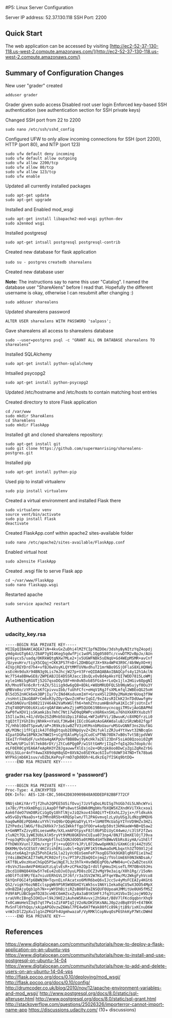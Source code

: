 #P5: Linux Server Configuration

Server IP address: 52.37.130.118
SSH Port: 2200

## Quick Start

The web application can be accessed by visiting [http://ec2-52-37-130-118.us-west-2.compute.amazonaws.com/](http://ec2-52-37-130-118.us-west-2.compute.amazonaws.com/)

## Summary of Configuration Changes

New user "grader" created

`adduser grader`

Grader given sudo access
Disabled root user login
Enforced key-based SSH authentication (see authentication section for SSH private keys)

Changed SSH port from 22 to 2200

`sudo nano /etc/ssh/sshd_config`

Configured UFW to only allow incoming connections for SSH (port 2200), HTTP (port 80), and NTP (port 123)

```
sudo ufw default deny incoming
sudo ufw default allow outgoing
sudo ufw allow 2200/tcp
sudo ufw allow 80/tcp
sudo ufw allow 123/tcp
sudo ufw enable
```

Updated all currently installed packages

```
sudo apt-get update
sudo apt-get upgrade
```

Installed and Enabled mod_wsgi

```
sudo apt-get install libapache2-mod-wsgi python-dev
sudo a2enmod wsgi
```

Installed postgresql

`sudo apt-get intsall postgresql postgresql-contrib`

Created new database for flask application

`sudo su - postgres`
`createdb sharealens`

Created new database user

**Note:** The instructions say to name this user "Catalog".  I named the database user "ShareAlens" before I read that.  Hopefully the different username is okay, otherwise I can resubmit after changing :)

`sudo adduser sharealens`

Updated sharealens password

`ALTER USER sharealens WITH PASSWORD 'salpass';`

Gave sharealens all access to sharealens database

`sudo --user=postgres psql -c "GRANT ALL ON DATABASE sharealens TO sharealens”`

Installed SQLAlchemy

`sudo apt-get install python-sqlalchemy`

Intsalled psycopg2

`sudo apt-get install python-psycopg2`

Updated /etc/hostname and /etc/hosts to contain matching host entries

Created directory to store Flask application

```
cd /var/www
sudo mkdir ShareAlens
cd ShareAlens
sudo mkdir FlaskApp
```

Installed git and cloned sharealens repository:

```
sudo apt-get install git
sudo git clone https://github.com/supermanrising/sharealens-postgres.git
```

Installed pip

`sudo apt-get install python-pip`

Used pip to install virtualenv

`sudo pip install virtualenv`

Created a virtual environment and installed Flask there

```
sudo virtualenv venv
source vent/bin/activate
sudo pip install Flask
deactivate
```

Created FlaskApp.conf within apache2 sites-available folder

`sudo nano /etc/apache2/sites-available/FlaskApp.conf`

Enabled virtual host

`sudo a2ensite FlaskApp`

Created .wsgi file to serve Flask app

```
cd ~/var/www/FlaskApp
sudo nano flaskapp.wsgi
```

Restarted apache

`sudo service apache2 restart`

## Authentication

### udacity_key.rsa

```
-----BEGIN RSA PRIVATE KEY-----
MIIEpQIBAAKCAQEA7iN+4kvGxZuDhi4lMZfCIpfNZDOe/3dshyByNItzYqZ4opdj
yHdg4oGTg64J/Z6AP7g9I4Keg5qdwfPjc1wdPL1Qg0580Tc/cvwDTM2vBpJx/AUn
gV4sycs5/uadq/OKRkWQtgNXw7MLe2+jv5UGWFNBk5sENqU+Gd4WEpMSMR+avCnf
/QzyeuHrv/tiyX5CQqj+CKK3PS7FnDrL2DHBGqYJX+9Xo4WP43R9C/4b9WyXO+Hj
4IVpjREYDrd7h4+vfBJ6wVoyKLQYtMMTUVNvdhuT21mrNBo9SSjOFlaS8XLHQNWG
xsEcHn9duXr94BN3g9Lis7mJhcjW27p+V3FreQIDAQABAoIBAQCpfs4y12h1AclN
Wc7TS4a8BHwGE8/ZWPEABJIE4DSSRJacc1BsQLvOvBd4pAksYQI7WDD7815LoWMj
xyle1HNi5gRGUTj52G7qsoDOy58F+Hn0vN5vb85FGsb+rLoQx1jlx2HGiv6OpgNI
Kh/Mno9Tkn6cRrtrAZX/51iig9dw6gQ8+8DkL+W8bMRUDFQLSb9NyWSujyf0Ou3Y
qMBVo8o/zYP7X2xKfCpivvuIbb/fuUhFCfc+eHqV1RgJfsXMLmfql2WBEoQG25oH
Bl5d352nHCk6ek3BPjIy/7cINd4KoduxmImY+GroxHSl2IR0y2MaHzWr6Uoq3f9W
/nsHntiZAoGBAPrCm6xR3yZOyrQwvZcHFmrIqGI/9xZ4zsRICkK23nTDdUwwfgHv
whA5bNGVurEb08211V464A2VaMxWGlfh6+hmhZYnzumHBnkPaA1KIc3FjsUtnIxf
ZtqT40QPVO0i6XiuGrqQAFAWcwHxZjjmM5QUO619B6nnycncqgiTMSvjAoGBAPMd
XwP0fwXDV1jsSKamkibs7mhC7Nt17wD9qQRWPcvX6R6xnSHLu76hUXkKRYXubzhT
15Iliw3kL+41/dVQo2SZdMnb5UiDpi1FAOaL+WF2oRFVi/1BwuuK/c8XMQfrzLi0
tgQ3tT1YGhI0sjNhHk+nYaULf3KwB4jIECcOGaHzAoGAKWdaluBJzSRzWb82fqpf
7C/Hhbl0DdTSpxwR/aP+JR9kzbiwBZfV3iHtMsnbMoUauruMSGvGNNf3ns2UufAG
qK/M3Ncj1fFCg1ik4JTd8gDtqub2E0NpUyvZ+ZHifuklzZRJu4YtVwvt32NBcqGn
4IpatDGRw18PNXJm7NWI5+sCgYEAloMylgJCudCsPTNb70Dk7xB0sTvt5BjpdVWV
1EeITrFHdGdF/uxhOa4qAKPpUvfBB8Bwj9yKcHk7a2El23DnF5siAO8Qzooi0ZgM
7K7wH/UP1ul9l7ek86rDY/jZtCu6PQg0P/w1SttGmMrjIIgZ+fqIq2Oo7dopb/dc
eLF0ER0CgYEA6AfeApRH3YZ8JgauwwfXlEsjo2e+QRzgk8oo8DwCyZgiZqReZrbG
O9iLSGLor4nfY4ww2X89dqH8qSD+8XVA2o8SEYKac6IIuft6UWF347ND+Tk78ba6
WYPkGjmb6K1suv/vDZbLKePoyFrmD7qDd0Dhr4LdkzEq7fISKq9btDQ=
-----END RSA PRIVATE KEY-----
```

### grader rsa key (password = 'password')

```
-----BEGIN RSA PRIVATE KEY-----
Proc-Type: 4,ENCRYPTED
DEK-Info: AES-128-CBC,50842D830909B48A9DDEDF82BBF772CF

9NUjsbKiYArrTjf2huh2QPEE5U5ifOvuj7JzVfqDoLRUISg7hUGb7di5LNhcWYvi
ix7Bc/PtnXkmDhgiiLAapDffWPs8wutSkBWk0MgbHsfbXQW5XZXndKViTXkcxoa1
Aak6fdeO7VmD8RzCiGgOy18hTlNjvJiQ2kov434AQiYT+EXxhLZJyjx+/Fldkukk
w95vGDyYNaaDs+tp7Mhn8R5b+KRQSplwn/Tl2PAGvmvqlzLyUyUSgJLdNzg9MQV6
haq0wR0EzPQbHAcuYYhlYoQ9brQQqHUaDYyLYt+lbM0TMcUa5pYIYnVD9HZv3HZi
IZYPedxilWUG/f8u2kRkk7r3aSIWkkffgp3fOOrw4adp50st3kM4aeW+NB+Q5aw2
k+GmNMTxZzvy85LoeswmRe/kXLxmAFOtpyxF8Jl0bPSDiUyC44wmz/c3lSF2fZws
zluN2t7QL1yWE3UbLklH5ryVt9VMU8GKDVnCUIua073np4/8NJTiDmXElOjTJ9va
f+op3qM3cqhzDT5XxHgbflhu15QNJdOO5a0tM0b4SHTkBWwVEbRs8iyHA/u1hElf
FfhDWVXVunl7JDm/xrgrjFj++uQQSYrkJP/L0720wwOpHKNJ/GXmKCc8j44ZtU5C
DKKMH/OvSCESU7/4KCVishERiiu0cl+OgViMF1K5tNwmaOoMLbqxth3ZTO9Xl2jd
DaLote6Aq2rgkZ5PohIAzSLla21yVc0EoSemFeP7kogEGTkk9GKBlqR6FEie1hwZ
jY4siBWZHCAI77mRLPCR02nfjtv/PT3PzZEmQ9Injmq2/fVolUmE6h9N3kNDsak/
sKTfBLw9xzHseChGpQ5PSwiNgE7L3z3hTk+HvdWDEqPOb/wMW04u+CvZwBZtesXX
r0sVnJ5avAmVP4HUaUtzLqlvEsR+zCPkm2QpIrdUlfgHmuIHiseTLfM7OBnG9JHs
2bcd1U8NQ84XUw5Y7eEu42oDJxO3yuLPD8szDCZ3vMgY9e3aiq/X0h1Rg//15oNn
o9DlFTcE9M/fEa7niuVERhGVLIFJ6f/r3a3SV2W7KLaFFqeYBw/Mz2WkgFyhVco8
5kYQnFOGI4fp6BWN3N+TqvnELnFAcatxo6MVR6beQ6vIJccSv4yMsFCEAIy4KGt6
QS2/vigkY6ozNBIclspgW69PSR5W9DbHIYLWk5sv1N6YiIeka8qCU5wX3OO54MpX
u9nBZDAjyQgb1ph7N++yWYDhBitiRZsB00FOaINSQUF0UpoaHJMMitUe0UH5fMSZ
Pd9FAPLUBCbgmfD283cvHEC6mHZsxZy8a3aBtKSHFtJfq3tLH1VbvIbjzojW9DJy
sraUVRcIBng5IOHIu+l9kJ9HI2iAuheW5R4vvxj2hSHat/B8V7lFKcdqqbnrXhq9
Tx0CaWoHeVZ3q57qt7Pw1sZiFAPIqIjV2oNzDKVSKsNALJ0p2zdBq8YOt+E47BKK
MvSnFl6YhQqs/xAipAPGOvzwZ6Wal7PE4w6H7fWak80fCc89kjtiB9/ixKCnuD6W
vnWJcDlZ2pXu1lg1nZPKGFh4UgmhwazaF/VyRMKlCopNvqOsP6ShkKyP7WtcDWHd
-----END RSA PRIVATE KEY——
```

## References

https://www.digitalocean.com/community/tutorials/how-to-deploy-a-flask-application-on-an-ubuntu-vps
https://www.digitalocean.com/community/tutorials/how-to-install-and-use-postgresql-on-ubuntu-14-04
https://www.digitalocean.com/community/tutorials/how-to-add-and-delete-users-on-an-ubuntu-14-04-vps
http://flask.pocoo.org/docs/0.10/deploying/mod_wsgi/
http://flask.pocoo.org/docs/0.10/config/
http://drumcoder.co.uk/blog/2010/nov/12/apache-environment-variables-and-mod_wsgi/
http://www.postgresql.org/docs/8.0/static/sql-alteruser.html
http://www.postgresql.org/docs/8.0/static/sql-grant.html
http://stackoverflow.com/questions/25026326/importerror-cannot-import-name-app
https://discussions.udacity.com/ (10+ discussions)